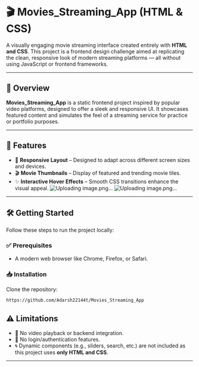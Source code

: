# 🎬 Movies\_Streaming\_App (HTML & CSS)

A visually engaging movie streaming interface created entirely with **HTML and CSS**. This project is a frontend design challenge aimed at replicating the clean, responsive look of modern streaming platforms — all without using JavaScript or frontend frameworks.

---

## 🚀 Overview

**Movies\_Streaming\_App** is a static frontend project inspired by popular video platforms, designed to offer a sleek and responsive UI. It showcases featured content and simulates the feel of a streaming service for practice or portfolio purposes.

---

## 🌟 Features

* 🎨 **Responsive Layout** – Designed to adapt across different screen sizes and devices.
* 🎬 **Movie Thumbnails** – Display of featured and trending movie tiles.
* ✨ **Interactive Hover Effects** – Smooth CSS transitions enhance the visual appeal.
![Uploading image.png…]()
![Uploading image.png…]()


---

## 🛠️ Getting Started

Follow these steps to run the project locally:

### ✅ Prerequisites

* A modern web browser like Chrome, Firefox, or Safari.

### 📥 Installation

 Clone the repository:

   ```bash
   https://github.com/Adarsh22144t/Movies_Streaming_App
   ```


## ⚠️ Limitations

* 🚫 No video playback or backend integration.
* 🔐 No login/authentication features.
* 🌀 Dynamic components (e.g., sliders, search, etc.) are not included as this project uses **only HTML and CSS**.

---
